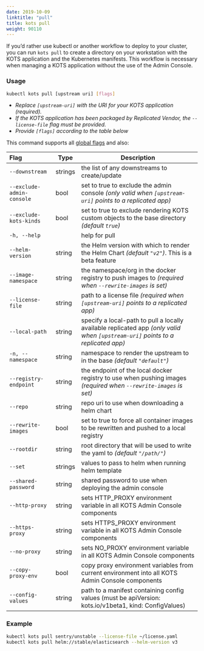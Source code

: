 ```yaml
---
date: 2019-10-09
linktitle: "pull"
title: kots pull
weight: 90110
---
```


If you’d rather use kubectl or another workflow to deploy to your cluster, you can run `kots pull` to create a directory on your workstation with the KOTS application and the Kubernetes manifests. 
This workflow is necessary when managing a KOTS application without the use of the Admin Console.

### Usage
```bash
kubectl kots pull [upstream uri] [flags]
```
* _Replace `[upstream-uri]` with the URI for your KOTS application (required)._
* _If the KOTS application has been packaged by Replicated Vendor, the `--license-file` flag must be provided._
* _Provide `[flags]` according to the table below_

This command supports all [global flags](/kots-cli/global-flags/) and also:


| Flag                      | Type    | Description                                                                                                                     |
|:--------------------------|---------|---------------------------------------------------------------------------------------------------------------------------------|
| `--downstream`            | strings | the list of any downstreams to create/update                                                                                    |
| `--exclude-admin-console` | bool    | set to true to exclude the admin console _(only valid when `[upstream-uri]` points to a replicated app)_                        |
| `--exclude-kots-kinds`    | bool    | set to true to exclude rendering KOTS custom objects to the base directory _(default `true`)_                                   |
| `-h, --help`              |         | help for pull                                                                                                                   |
| `--helm-version`          | string  | the Helm version with which to render the Helm Chart _(default `"v2"`)_. This is a beta feature                                 |
| `--image-namespace`       | string  | the namespace/org in the docker registry to push images to _(required when `--rewrite-images` is set)_                          |
| `--license-file`          | string  | path to a license file _(required when `[upstream-uri]` points to a replicated app)_                                            |
| `--local-path`            | string  | specify a local-path to pull a locally available replicated app _(only valid when `[upstream-uri]` points to a replicated app)_ |
| `-n, --namespace`         | string  | namespace to render the upstream to in the base _(default `"default"`)_                                                         |
| `--registry-endpoint`     | string  | the endpoint of the local docker registry to use when pushing images _(required when `--rewrite-images` is set)_                |
| `--repo`                  | string  | repo uri to use when downloading a helm chart                                                                                   |
| `--rewrite-images`        | bool    | set to true to force all container images to be rewritten and pushed to a local registry                                        |
| `--rootdir`               | string  | root directory that will be used to write the yaml to _(default `"/path/"`)_                                                    |
| `--set`                   | strings | values to pass to helm when running helm template                                                                               |
| `--shared-password`       | string  | shared password to use when deploying the admin console                                                                         |
| `--http-proxy`            | string  | sets HTTP_PROXY environment variable in all KOTS Admin Console components                                                       |
| `--https-proxy`           | string  | sets HTTPS_PROXY environment variable in all KOTS Admin Console components                                                      |
| `--no-proxy`              | string  | sets NO_PROXY environment variable in all KOTS Admin Console components                                                         |
| `--copy-proxy-env`        | bool    | copy proxy environment variables from current environment into all KOTS Admin Console components                                |
| `--config-values`         | string  | path to a manifest containing config values (must be apiVersion: kots.io/v1beta1, kind: ConfigValues)                           |

### Example
```bash
kubectl kots pull sentry/unstable --license-file ~/license.yaml
kubectl kots pull helm://stable/elasticsearch --helm-version v3
```
